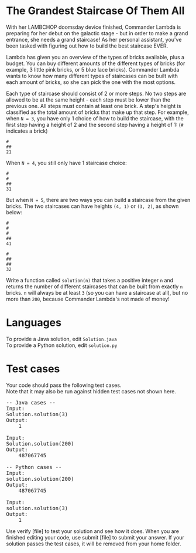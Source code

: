 The Grandest Staircase Of Them All
==================================

With her LAMBCHOP doomsday device finished, Commander Lambda is preparing for her debut on the galactic stage - but in order to make a grand entrance, she needs a grand staircase! As her personal assistant, you've been tasked with figuring out how to build the best staircase EVER. 

Lambda has given you an overview of the types of bricks available, plus a budget. You can buy different amounts of the different types of bricks (for example, 3 little pink bricks, or 5 blue lace bricks). Commander Lambda wants to know how many different types of staircases can be built with each amount of bricks, so she can pick the one with the most options. 

Each type of staircase should consist of 2 or more steps.  No two steps are allowed to be at the same height - each step must be lower than the previous one. All steps must contain at least one brick. A step's height is classified as the total amount of bricks that make up that step.
For example, when `N = 3`, you have only 1 choice of how to build the staircase, with the first step having a height of 2 and the second step having a height of 1: (`#` indicates a brick)

```
#
##
21
```

When `N = 4`, you still only have 1 staircase choice:

```
#
#
##
31
```

But when `N = 5`, there are two ways you can build a staircase from the given bricks. The two staircases can have heights `(4, 1)` or `(3, 2)`, as shown below:

```
#
#
#
##
41
```
```
#
##
##
32
```

Write a function called `solution(n)` that takes a positive integer `n` and returns the number of different staircases that can be built from exactly `n` bricks. `n` will always be at least `3` (so you can have a staircase at all), but no more than `200`, because Commander Lambda's not made of money!

Languages
=========

To provide a Java solution, edit `Solution.java`  
To provide a Python solution, edit `solution.py`

Test cases
==========
Your code should pass the following test cases.  
Note that it may also be run against hidden test cases not shown here.

<pre>
-- Java cases --
Input:
Solution.solution(3)
Output:
    1

Input:
Solution.solution(200)
Output:
    487067745

-- Python cases --
Input:
solution.solution(200)
Output:
    487067745

Input:
solution.solution(3)
Output:
    1
</pre>

Use verify [file] to test your solution and see how it does. When you are finished editing your code, use submit [file] to submit your answer. If your solution passes the test cases, it will be removed from your home folder.
